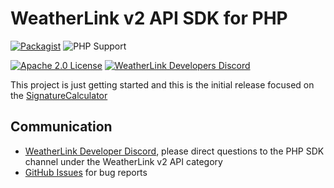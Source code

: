 # WeatherLink v2 API SDK for PHP

[![Packagist](https://img.shields.io/packagist/v/weatherlink/weatherlink_v2_api_sdk?color=blue&style=flat-square)](https://packagist.org/packages/weatherlink/weatherlink_v2_api_sdk)
![PHP Support](https://img.shields.io/packagist/php-v/weatherlink/weatherlink_v2_api_sdk?color=blue&style=flat-square)

[![Apache 2.0 License](https://img.shields.io/pypi/l/weatherlink_v2_api_sdk?color=blue&style=flat-square)](https://tldrlegal.com/license/apache-license-2.0-(apache-2.0))
[![WeatherLink Developers Discord](https://img.shields.io/discord/882722161641554021?color=blue&label=chat&style=flat-square)](https://discord.gg/D4rCKRqpEM)

This project is just getting started and this is the initial release focused on the [SignatureCalculator](https://github.com/weatherlink/weatherlink-v2-api-sdk-php/blob/main/src/weatherlink_v2_api_sdk/signature/SignatureCalculator.php)

## Communication

* [WeatherLink Developer Discord](https://discord.gg/D4rCKRqpEM), please direct questions to the PHP SDK channel under the WeatherLink v2 API category
* [GitHub Issues](https://github.com/weatherlink/weatherlink-v2-api-sdk-php/issues) for bug reports


